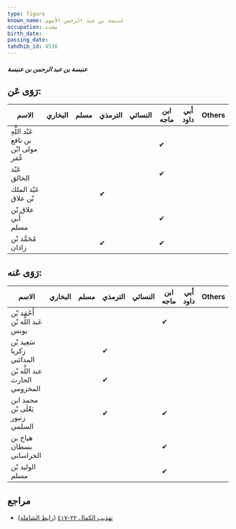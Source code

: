 ```yaml
---
type: figure
known_name: عنبسة بن عبد الرحمن الأموي
occupation: محدث
birth_date:
passing_date:
tahdhib_id: 4536
---
```

##### عنبسة بن عبد الرحمن بن عنبسة

## رَوَى عَن:
| الاسم                                 | البخاري | مسلم | الترمذي | النسائي | ابن ماجه | أبي داود | Others |
| ------------------------------------- | ------- | ---- | ------- | ------- | -------- | -------- | ------ |
| عَبْد اللَّهِ بن نافع مولى ابْن عُمَر |         |      |         |         | ✔        |          |        |
| عَبْد الخالق                          |         |      |         |         | ✔        |          |        |
| عَبْد الملك بْن علاق                  |         |      | ✔       |         |          |          |        |
| علاق بْن أَبي مسلم                    |         |      |         |         | ✔        |          |        |
| مُحَمَّد بْن زاذان                    |         |      | ✔       |         | ✔        |          |        |
## رَوَى عَنه:
| الاسم                             | البخاري | مسلم | الترمذي | النسائي | ابن ماجه | أبي داود | Others |
| --------------------------------- | ------- | ---- | ------- | ------- | -------- | -------- | ------ |
| أَحْمَد بْن عَبد اللَّه بْن يونس  |         |      |         |         | ✔        |          |        |
| سَعِيد بْن زكريا المدائني         |         |      | ✔       |         |          |          |        |
| عبد اللَّه بْن الحارث المخزومي    |         |      | ✔       |         |          |          |        |
| محمد ابن يَعْلَى بْن زنبور السلمي |         |      | ✔       |         | ✔        |          |        |
| هياج بن بسطان الخراساني           |         |      |         |         | ✔        |          |        |
| الوليد بْن مسلم                   |         |      |         |         | ✔        |          |        |
## مراجع
- [تهذيب الكمال ٢٢-٤١٧](obsidian://open?vault=Tahdhib-al-Kamal&file=Figures/٤٥٣٦-عنبسة%20بن%20عبد%20الرحمن%20بن%20عنبسة) ([رابط الشاملة](https://shamela.ws/book/3722/11670))